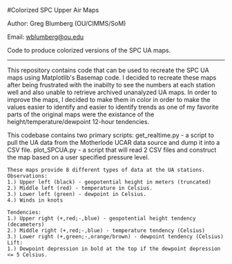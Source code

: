 #Colorized SPC Upper Air Maps

Author: Greg Blumberg (OU/CIMMS/SoM)

Email: wblumberg@ou.edu

Code to produce colorized versions of the SPC UA maps.

---------------------------------------------------------------------------

This repository contains code that can be used to recreate the SPC UA maps
using Matplotlib's Basemap code.  I decided to recreate these maps after being
frustrated with the inabilty to see the numbers at each station well and also
unable to retrieve archived unanalyzed UA maps.  In order to improve the maps,
I decided to make them in color in order to make the values easier to identify
and easier to identify trends as one of my favorite parts of the original maps
were the existance of the height/temperature/dewpoint 12-hour tendencies.

This codebase contains two primary scripts:
get_realtime.py - a script to pull the UA data from the Motherlode UCAR data source and dump it into a CSV file.
plot_SPCUA.py - a script that will read 2 CSV files and construct the map based on a user specified pressure level.

    These maps provide 8 different types of data at the UA stations.
    Observations:
    1.) Upper left (black) - geopotential height in meters (truncated)
    2.) Middle left (red) - temperature in Celsius.
    3.) Lower left (green) - dewpoint in Celsius.
    4.) Winds in knots 
    
    Tendencies:
    1.) Upper right (+,red;-,blue) - geopotential height tendency (decameters)
    2.) Middle right (+,red;-,blue) - temperature tendency (Celsius)
    3.) Lower right (+,green;-,orange/brown) - dewpoint tendency (Celsius)
    Lift:
    1.) Dewpoint depression in bold at the top if the dewpoint depression <= 5 Celsius.
